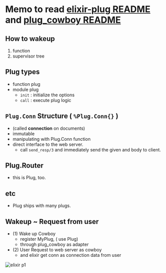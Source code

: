 
# Memo to read [elixir-plug README](https://github.com/elixir-plug/plug) and [plug_cowboy README](https://github.com/elixir-plug/plug_cowboy)

## How to wakeup

  1. function
  2. supervisor tree

## Plug types
  - function plug
  - module plug
    - `init` : initialize the options
    - `call` : execute plug logic

## `Plug.Conn` Structure ( `%Plug.Conn{}` )

  - (called __connection__ on documents)
  - immutable
  - manipulating with Plug.Conn function
  - direct interface to the web server.
    - call `send_resp/3` and immediately send the given and body to client.

## Plug.Router

  - this is Plug, too.

## etc
  - Plug ships with many plugs.

## Wakeup ~ Request from user

  - (1) Wake up Cowboy 
    - register MyPlug, ( use Plug)
    - through plug_cowboy as adapter
  - (2) User Request to web server as cowboy
    - and elixir get conn as connection data from user

![elixir p1](https://user-images.githubusercontent.com/26793088/47355058-579f6780-d6fb-11e8-9ce9-e54808bda7cd.png)

